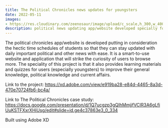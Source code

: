 ```yaml
---
title: The Political Chronicles news updates for youngsters
date: 2022-05-11
images:
- https://res.cloudinary.com/zeenosaur/image/upload/c_scale,h_300,w_400/v1652783203/Old-Newspapers_paoaao.webp
description: political news updating app/website developed specially for young adults.
---
```


The political chronicles app/website is developed putting in consideration the hectic time schedules of students so that they can stay updated with daily important political and other news with ease. It is a smart-to-use website and application that will strike the curiosity of users to browse more. The speciality of this project is that it also provides learning materials and quizzes for users (especially youngsters) to improve their general knowledge, political knowledge and current affairs.

Link to the project:
https://xd.adobe.com/view/e919ba28-e84d-4465-8a3d-470e70724fb6-bc4a/

Link to The Political Chronicles case study:
https://docs.google.com/presentation/d/1Q7ucgzp3gQIhMmjjfVCIR3A6gLfiUuKSTFXxrXHiUsg/edit#slide=id.ge4c37863e3_0_334

Built using Adobe XD




